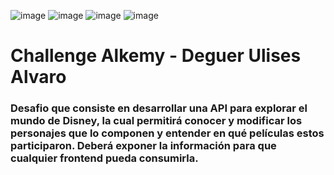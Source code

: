 ![image](https://img.shields.io/badge/.NET-512BD4?style=for-the-badge&logo=dotnet&logoColor=white) ![image](https://img.shields.io/badge/Microsoft%20SQL%20Server-CC2927?style=for-the-badge&logo=microsoft%20sql%20server&logoColor=white) ![image](https://img.shields.io/badge/Visual_Studio-5C2D91?style=for-the-badge&logo=visual%20studio&logoColor=white) ![image](https://img.shields.io/badge/Pluralsight-F15B2A?style=for-the-badge&logo=Pluralsight&logoColor=white)


# Challenge Alkemy - Deguer Ulises Alvaro 
### Desafio que consiste en desarrollar una API para explorar el mundo de Disney, la cual permitirá conocer y modificar los personajes que lo componen y entender en qué películas estos participaron. Deberá exponer la información para que cualquier frontend pueda consumirla.
